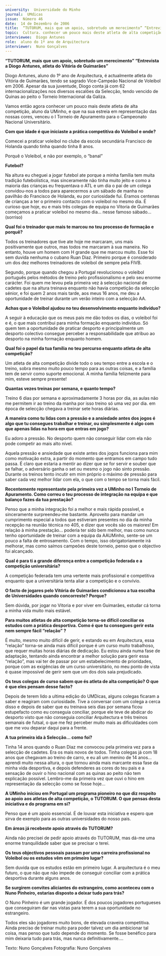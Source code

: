```yaml
---
university:  Universidade do Minho
journal:  UMdicas
issue:  Número 46
date:  14 de Dezembro de 2006
title:  “TUTORUM, mais que um apoio, sobretudo um merecimento” “Entrevista a Diogo Antunes, atleta do Vitória de Guimarães”
topic:  Cultura. conhecer um pouco mais deste atleta de alta competição
interviewee:  Diogo Antunes
role:  aluno do 1º ano de Arquitectura
interviewer:  Nuno Gonçalves
---
```

 **“TUTORUM, mais que um apoio, sobretudo um merecimento”  “Entrevista a Diogo Antunes, atleta do Vitória de Guimarães”**

 Diogo Antunes, aluno do 1º ano de Arquitectura, é actualmente atleta do Vitória de Guimarães, tendo se sagrado Vice-Campeão Nacional de Voleibol em 2006. Apesar da sua juventude, Diogo conta já com 62 internacionalizações nos diversos escalões da Selecção, tendo vencido de Quinas ao peito o Torneio Internacional da Galiza.

 Vamos então agora conhecer um pouco mais deste atleta de alta competição, aluno da UMinho, e que na sua estreia em representação das nossas cores, venceu o I Torneio de Apuramento para o Campeonato Nacional Universitário.

**Com que idade é que iniciaste a prática competitiva do Voleibol e onde?**

 Comecei a praticar voleibol no clube da escola secundária Francisco de Holanda quando tinha quando tinha 8 anos.

 Porquê o Voleibol, e não por exemplo, o “banal”

**Futebol?**

 Na altura eu cheguei a jogar futebol ate porque a minha família tem muita tradição futebolística, mas sinceramente não tinha muito jeito e como a maioria das crianças eu frequentava o ATL e um dia o pai de um colega convidou-nos a todos para aparecermos a um sábado de manha no pavilhão do Francisco de Holanda, eu por curiosidade fui. Éramos centenas de crianças a ter o primeiro contacto com o voleibol no mesmo dia. É curioso que hoje, eu e mais três colegas de equipa no Vitoria de Guimarães começamos a praticar voleibol no mesmo dia… nesse famoso sábado… (sorriso) 

**Qual foi o treinador que mais te marcou no teu processo de formação e porquê?**

 Todos os treinadores que tive ate hoje me marcaram, uns mais positivamente que outros, mas todos me marcaram à sua maneira. No entanto, houve um homem com H grande que me marcou muito. Esse foi sem duvida nenhuma o cubano Ruan Diaz. Primeiro porque é considerado um dos dez melhores treinadores de voleibol de sempre pela FIVB.

 Segundo, porque quando chegou a Portugal revolucionou o voleibol português pelos métodos de treino pelo profissionalismo e pelo seu enorme carácter. Foi quem me levou pela primeira vez à selecção nacional de cadetes que na altura treinava enquanto não havia competição da selecção sénior, e foi quem 2 anos mais tarde, aos meus 16 anos, me deu a oportunidade de treinar durante um verão inteiro com a selecção AA.

**Achas que o Voleibol ajudou no teu desenvolvimento enquanto indivíduo?**

 A seguir à educação que os meus pais me dão todos os dias, o voleibol foi e é, o que mais contribui para minha formação enquanto indivíduo. Só quem tem a oportunidade de praticar desporto e principalmente um desporto colectivo consegue perceber a responsabilidade que atribuo ao desporto na minha formação enquanto homem.

**Qual foi o papel da tua família no teu percurso enquanto atleta de alta competição?**

 Um atleta de alta competição divide todo o seu tempo entre a escola e o treino, sobra mesmo muito pouco tempo para as outras coisas, e a família tem de servir como suporte emocional. A minha família felizmente para mim, esteve sempre presente!

**Quantas vezes treinas por semana, e quanto tempo?**

 Treino 6 dias por semana e aproximadamente 3 horas por dia, as aulas não me permitem ir ao treino da manha por isso treino só uma vez por dia. em época de selecção chegava a treinar sete horas diárias.

**A maneira como tu lidas com a pressão e a ansiedade antes dos jogos é algo que tu consegues trabalhar e treinar, ou simplesmente é algo com que apenas lidas na hora em que entras em jogo?**

 Eu adoro a pressão. No desporto quem não conseguir lidar com ela não pode competir ao mais alto nível.

 Aquela pressão e ansiedade que existe antes dos jogos funciona para mim como motivação extra, a partir do momento que entramos em campo tudo passa. É claro que estaria a mentir ao dizer que se for servir e souber que se falhar, o adversário ganha o set ou mesmo o jogo não sinto pressão. Durante os treinos tento incutir em mim próprio o máximo de pressão para saber cada vez melhor lidar com ela, o que com o tempo se torna mais fácil.

**Recentemente representaste pela primeira vez a UMinho no I Torneio de Apuramento. Como correu o teu processo de integração na equipa e que balanço fazes da tua prestação?**

 Penso que a minha integração foi a melhor e mais rápida possível, e sinceramente surpreendeu-me bastante. Aproveito para mandar um cumprimento especial a todos que estiveram presentes no dia da minha recepção na reunião técnica no 405, e dizer que vocês são os maiores! Em relação à minha prestação… poderia ter sido bem melhor, mas como nunca tenho oportunidade de treinar com a equipa da AAUMinho, sente-se um pouco a falta de entrosamento. Com o tempo, isso obrigatoriamente irá melhorar, mas como saímos campeões deste torneio, penso que o objectivo foi alcançado.

**Qual é para ti a grande diferença entre a competição federada e a competição universitária?**

 A competição federada tem uma vertente mais profissional e competitiva enquanto que a universitária tenta aliar a competição e o convívio.

**O facto de jogares pelo Vitória de Guimarães condicionou a tua escolha de Universidades quando concorreste? Porque?**

 Sem dúvida, por jogar no Vitoria e por viver em Guimarães, estudar cá torna a minha vida muito mais estável.

**Para muitos atletas de alta competição torna-se difícil conciliar os estudos com a prática desportiva. Como é que tu consegues gerir esta nem sempre fácil “relação” ?**

 É muito, mesmo muito difícil de gerir, e estando eu em Arquitectura, essa “relação” torna-se ainda mais difícil porque é um curso muito trabalhoso, que requer muitas horas diárias de dedicação. Eu estou ainda numa fase de adaptação, tentando ainda encontrar a melhor solução para gerir essa “relação”, mas vai ter de passar por um estabelecimento de prioridades, porque com as exigências de um curso universitário, no meu ponto de vista é quase impossível de gerir sem que um dos dois saia prejudicado.

**Os teus colegas de curso sabem que és atleta de alta competição? O que é que eles pensam desse facto?**

 Depois de terem lido a ultima edição do UMDicas, alguns colegas ficaram a saber e reagiram com curiosidade. Tive a conversar com um colega a cerca disso e depois de saber que eu treinava seis dias por semana ficou estupefacto como eu conseguia conciliar, porque ele teve de abdicar do desporto visto que não conseguia conciliar Arquitectura e três treinos semanais de futsal, o que me fez perceber muito mais as dificuldades com que me vou deparar daqui para a frente.

**A tua primeira ida à Selecção… como foi?**

 Tinha 14 anos quando o Ruan Diaz me convocou pela primeira vez para a selecção de cadetes. Era os mais novos de todos. Tinha colegas já com 18 anos que chegavam ao treino de carro, e eu ali um menino de 14 anos… aprendi muito nessa altura, o que tornou ainda mais marcante essa fase da minha vida desportiva, e depois defenderes as cores do teu pais e a sensação de ouvir o hino nacional com as quinas ao peito não tem explicação possível. Lembro-me da primeira vez que ouvi o hino em representação da selecção como se fosse hoje… 

**A UMinho iniciou em Portugal um programa pioneiro no que diz respeito ao apoio aos atletas de alta competição, o TUTORUM. O que pensas desta iniciativa e do programa em si?**

 Penso que é um apoio essencial. É de louvar esta iniciativa e espero que sirva de exemplo para as outras universidades do nosso pais.

**Em áreas já recebeste apoio através do TUTORUM?**

 Ainda não precisei de pedir apoio através do TUTORUM, mas dá-me uma enorme tranquilidade saber que se precisar o terei.

**Os teus objectivos pessoais passam por uma carreira profissional no Voleibol ou os estudos vêm em primeiro lugar?**

 Sem duvida que os estudos estão em primeiro lugar. A arquitectura é o meu futuro, o que não que não impede de conseguir conciliar com a prática desportiva durante alguns anos.

**Se surgirem convites aliciantes do estrangeiro, como aconteceu com o Nuno Pinheiro, estarias disposto a deixar tudo para trás?**

 O Nuno Pinheiro é um grande jogador. É dos poucos jogadores portugueses que conseguiram dar nas vistas para terem a sua oportunidade no estrangeiro.

 Todos eles são jogadores muito bons, de elevada craveira competitiva. Ainda preciso de treinar muito para poder talvez um dia ambicionar tal coisa, mas penso que tudo depende do momento. Se fosse benéfico para mim deixaria tudo para trás, mas nunca definitivamente….

 Texto:  Nuno Gonçalves  Fotografia:  Nuno Gonçalves

